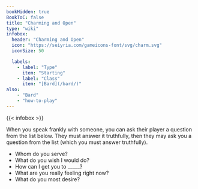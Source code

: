 ```yaml
---
bookHidden: true
BookToC: false
title: "Charming and Open"
type: "wiki"
infobox:
  header: "Charming and Open"
  icon: "https://seiyria.com/gameicons-font/svg/charm.svg"
  iconSize: 50

  labels:
    - label: "Type"
      item: "Starting"
    - label: "Class"
      item: "[Bard](/bard/)"
also:
    - "Bard"
    - "how-to-play"
---
```


{{< infobox >}}

When you speak frankly with someone, you can ask their player a question from the list below. They must answer it truthfully, then they may ask you a question from the list (which you must answer truthfully).
* Whom do you serve?
* What do you wish I would do?
* How can I get you to _____?
* What are you really feeling right now?
* What do you most desire?